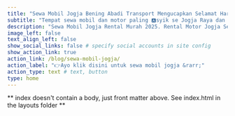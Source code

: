 ```yaml
---
title: "Sewa Mobil Jogja Bening Abadi Transport Mengucapkan Selamat Hari Natal 🎄 Dan Tahun Baru 2025 🎉!!"
subtitle: "Tempat sewa mobil dan motor paling 🅰️syik se Jogja Raya dan sekitarnya dengan harga terjangkau, Sewa Mobil Jogja Mulai 250k/Hari | Sewa Motor Mulai 70k/Hari | Penginapan Mulai 175k/Malam, dengan cabang di Stasiun Lempuyangan d🅰️n UMY Gamping Yogyakarta🚧 🚧"
description: "Sewa Mobil Jogja Rental Murah 2025. Rental Motor Jogja Sewa Murah dan Penginapan Murah Jogja. W🅰️ 0818-267-443. Lokasi dekat UGM dan UNY Samirono Jogja... SELAMAT HARI NATAL UNTUK YANG MERAYAKAN 🧑‍🎄🎄 DAN SELAMAT TAHUN BARU UNTUK SEMUANYA ARGGHHHH🥳🤩!!!!🎉 MARI LIBURAN DI JOGJA PAKE 🛵🚗 PLAT 🆎YEAHHH🕺!!!"
image_left: false
text_align_left: false
show_social_links: false # specify social accounts in site config
show_action_link: true
action_link: /blog/sewa-mobil-jogja/
action_label: "👉Ayo klik disini untuk sewa mobil jogja &rarr;"
action_type: text # text, button
type: home
---
```


** index doesn't contain a body, just front matter above.
See index.html in the layouts folder **
